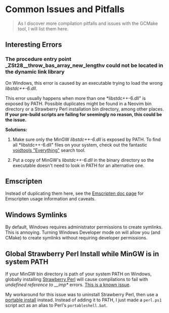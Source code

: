 # Common Issues and Pitfalls

> As I discover more compilation pitfalls and issues with the GCMake tool, I will list them
> here.

## Interesting Errors

### The procedure entry point _ZSt28__throw_bas_array_new_lengthv could not be located in the dynamic link library

On Windows, this error is caused by an executable trying to load the wrong *libstdc++-6.dll*.

This error usually happens when more than one *libstdc++-6.dll" is exposed by PATH.
Possible duplicates might be found in a Neovim bin directory or a Strawberry Perl installation bin
directory, among other places.
**If your pre-build scripts are failing for seemingly no reason, this could be the issue.**

**Solutions:**

1. Make sure only the MinGW *libstdc++-6.dll* is exposed by PATH. 
  To find all *libstdc++-6.dll" files on your system, check out the
  fantastic [voidtools "Everything"](https://www.voidtools.com/) search tool.

2. Put a copy of MinGW's *libstdc++-6.dll* in the binary directory so the executable doesn't need to
  look in PATH for an alternative one.

## Emscripten

Instead of duplicating them here, see the [Emscripten doc page](./emscripten.md) for 
Emscripten usage information and caveats.

## Windows Symlinks

By default, Windows requires administrator permissions to create symlinks. This is annoying.
Turning Windows Developer mode on will allow you (and CMake) to create symlinks without
requiring developer permissions.

## Global Strawberry Perl Install while MinGW is in system PATH

If your MinGW bin directory is path of your system PATH on Windows, globally installing
[Strawberry Perl](https://strawberryperl.com/) will cause compilations to fail with
*undefined reference to __imp\** errors.
[This is a known issue](https://github.com/StrawberryPerl/Perl-Dist-Strawberry/issues/11).

My workaround for this issue was to uninstall Strawberry Perl, then use a
[portable install](https://strawberryperl.com/releases.html) instead. Instead of adding
it to PATH, I just made a `perl.ps1` script act as an alias to Perl's `portableshell.bat`.
